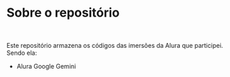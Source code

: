 # Sobre o repositório
</br>
<p>Este repositório armazena os códigos das imersões da Alura que participei. Sendo ela:</p>

* Alura Google Gemini
